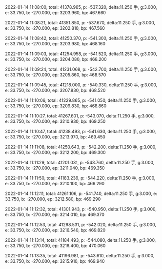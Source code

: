 2022-01-14 11:08:00, total: 41378.965, p: -537.320, delta:11.250 手, g:3.000, e: 33.750, b: -270.000, ep: 3203.960, bp: 467.660

2022-01-14 11:08:21, total: 41351.850, p: -537.670, delta:11.250 手, g:3.000, e: 33.750, b: -270.000, ep: 3202.810, bp: 467.560

2022-01-14 11:08:42, total: 41250.370, p: -541.300, delta:11.250 手, g:3.000, e: 33.750, b: -270.000, ep: 3203.980, bp: 468.160

2022-01-14 11:09:03, total: 41254.958, p: -541.520, delta:11.250 手, g:3.000, e: 33.750, b: -270.000, ep: 3204.080, bp: 468.200

2022-01-14 11:09:24, total: 41231.068, p: -542.700, delta:11.250 手, g:3.000, e: 33.750, b: -270.000, ep: 3205.860, bp: 468.570

2022-01-14 11:09:45, total: 41218.000, p: -540.330, delta:11.250 手, g:3.000, e: 33.750, b: -270.000, ep: 3207.830, bp: 468.520

2022-01-14 11:10:06, total: 41229.865, p: -541.050, delta:11.250 手, g:3.000, e: 33.750, b: -270.000, ep: 3209.830, bp: 468.860

2022-01-14 11:10:27, total: 41267.601, p: -543.070, delta:11.250 手, g:3.000, e: 33.750, b: -270.000, ep: 3210.930, bp: 469.250

2022-01-14 11:10:47, total: 41238.493, p: -541.630, delta:11.250 手, g:3.000, e: 33.750, b: -270.000, ep: 3213.970, bp: 469.450

2022-01-14 11:11:08, total: 41250.643, p: -542.200, delta:11.250 手, g:3.000, e: 33.750, b: -270.000, ep: 3212.200, bp: 469.300

2022-01-14 11:11:29, total: 41201.031, p: -543.760, delta:11.250 手, g:3.000, e: 33.750, b: -270.000, ep: 3211.040, bp: 469.350

2022-01-14 11:11:50, total: 41183.239, p: -544.220, delta:11.250 手, g:3.000, e: 33.750, b: -270.000, ep: 3210.100, bp: 469.290

2022-01-14 11:12:11, total: 41261.106, p: -541.740, delta:11.250 手, g:3.000, e: 33.750, b: -270.000, ep: 3212.580, bp: 469.290

2022-01-14 11:12:32, total: 41301.943, p: -540.950, delta:11.250 手, g:3.000, e: 33.750, b: -270.000, ep: 3214.010, bp: 469.370

2022-01-14 11:12:53, total: 41268.531, p: -542.020, delta:11.250 手, g:3.000, e: 33.750, b: -270.000, ep: 3216.540, bp: 469.820

2022-01-14 11:13:14, total: 41184.493, p: -544.080, delta:11.250 手, g:3.000, e: 33.750, b: -270.000, ep: 3216.400, bp: 470.060

2022-01-14 11:13:35, total: 41196.981, p: -543.610, delta:11.250 手, g:3.000, e: 33.750, b: -270.000, ep: 3215.910, bp: 469.940